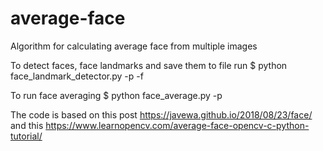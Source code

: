 # average-face
Algorithm for calculating average face from multiple images

To detect faces, face landmarks and save them to file run
$ python face_landmark_detector.py -p <path to Dlib shape predictor model> -f <path to folder with images>

To run face averaging
$ python face_average.py -p <path to folder with images>

The code is based on this post https://javewa.github.io/2018/08/23/face/ and this https://www.learnopencv.com/average-face-opencv-c-python-tutorial/
